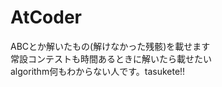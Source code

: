 # AtCoder
ABCとか解いたもの(解けなかった残骸)を載せます
<br>
常設コンテストも時間あるときに解いたら載せたい
<br>
algorithm何もわからない人です。tasukete!!